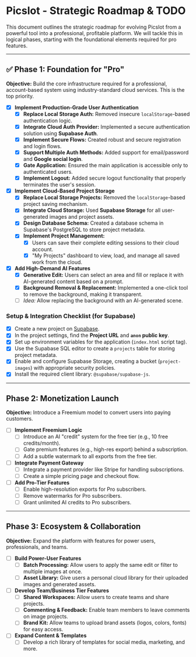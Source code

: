 # Picslot - Strategic Roadmap & TODO

This document outlines the strategic roadmap for evolving Picslot from a powerful tool into a professional, profitable platform. We will tackle this in logical phases, starting with the foundational elements required for pro features.

---

## ✅ Phase 1: Foundation for "Pro"

**Objective:** Build the core infrastructure required for a professional, account-based system using industry-standard cloud services. This is the top priority.

-   [x] **Implement Production-Grade User Authentication**
    -   [x] **Replace Local Storage Auth:** Removed insecure `localStorage`-based authentication logic.
    -   [x] **Integrate Cloud Auth Provider:** Implemented a secure authentication solution using **Supabase Auth**.
    -   [x] **Implement Secure Flows:** Created robust and secure registration and login flows.
    -   [x] **Support Multiple Auth Methods:** Added support for email/password and **Google social login**.
    -   [x] **Gate Application:** Ensured the main application is accessible only to authenticated users.
    -   [x] **Implement Logout:** Added secure logout functionality that properly terminates the user's session.

-   [x] **Implement Cloud-Based Project Storage**
    -   [x] **Replace Local Storage Projects:** Removed the `localStorage`-based project saving mechanism.
    -   [x] **Integrate Cloud Storage:** Used **Supabase Storage** for all user-generated images and project assets.
    -   [x] **Design Database Schema:** Created a database schema in Supabase's PostgreSQL to store project metadata.
    -   [x] **Implement Project Management:**
        -   [x] Users can save their complete editing sessions to their cloud account.
        -   [x] "My Projects" dashboard to view, load, and manage all saved work from the cloud.

-   [x] **Add High-Demand AI Features**
    -   [x] **Generative Edit:** Users can select an area and fill or replace it with AI-generated content based on a prompt.
    -   [x] **Background Removal & Replacement:** Implemented a one-click tool to remove the background, making it transparent.
    -   [ ] *Idea:* Allow replacing the background with an AI-generated scene.

### **Setup & Integration Checklist (for Supabase)**
-   [x] Create a new project on [Supabase](https://supabase.com/).
-   [x] In the project settings, find the **Project URL** and **`anon` public key**.
-   [x] Set up environment variables for the application (`index.html` script tag).
-   [x] Use the Supabase SQL editor to create a `projects` table for storing project metadata.
-   [x] Enable and configure Supabase Storage, creating a bucket (`project-images`) with appropriate security policies.
-   [x] Install the required client library: `@supabase/supabase-js`.
---

## Phase 2: Monetization Launch

**Objective:** Introduce a Freemium model to convert users into paying customers.

-   [ ] **Implement Freemium Logic**
    -   [ ] Introduce an AI "credit" system for the free tier (e.g., 10 free credits/month).
    -   [ ] Gate premium features (e.g., high-res export) behind a subscription.
    -   [ ] Add a subtle watermark to all exports from the free tier.
-   [ ] **Integrate Payment Gateway**
    -   [ ] Integrate a payment provider like Stripe for handling subscriptions.
    -   [ ] Create a simple pricing page and checkout flow.
-   [ ] **Add Pro-Tier Features**
    -   [ ] Enable high-resolution exports for Pro subscribers.
    -   [ ] Remove watermarks for Pro subscribers.
    -   [ ] Grant unlimited AI credits to Pro subscribers.

---

## Phase 3: Ecosystem & Collaboration

**Objective:** Expand the platform with features for power users, professionals, and teams.
-   [ ] **Build Power-User Features**
    -   [ ] **Batch Processing:** Allow users to apply the same edit or filter to multiple images at once.
    -   [ ] **Asset Library:** Give users a personal cloud library for their uploaded images and generated assets.
-   [ ] **Develop Team/Business Tier Features**
    -   [ ] **Shared Workspaces:** Allow users to create teams and share projects.
    -   [ ] **Commenting & Feedback:** Enable team members to leave comments on image projects.
    -   [ ] **Brand Kit:** Allow teams to upload brand assets (logos, colors, fonts) for easy access.
-   [ ] **Expand Content & Templates**
    -   [ ] Develop a rich library of templates for social media, marketing, and more.